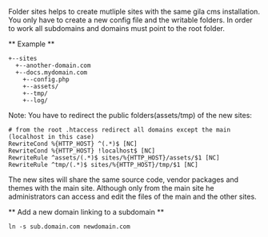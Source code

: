 
Folder sites helps to create mutliple sites with the same gila cms installation.
You only have to create a new config file and the writable folders.
In order to work all subdomains and domains must point to the root folder.

** Example **
```
+--sites
  +--another-domain.com
  +--docs.mydomain.com
    +--config.php
    +--assets/
    +--tmp/
    +--log/
```

Note: You have to redirect the public folders(assets/tmp) of the new sites:
```
# from the root .htaccess redirect all domains except the main (localhost in this case)
RewriteCond %{HTTP_HOST} ^(.*)$ [NC]
RewriteCond %{HTTP_HOST} !localhost$ [NC]
RewriteRule ^assets/(.*)$ sites/%{HTTP_HOST}/assets/$1 [NC]
RewriteRule ^tmp/(.*)$ sites/%{HTTP_HOST}/tmp/$1 [NC]
```

The new sites will share the same source code, vendor packages and themes with the main site.
Although only from the main site he administrators can access and edit the files of the main and the other sites.

** Add a new domain linking to a subdomain **
```
ln -s sub.domain.com newdomain.com
```

